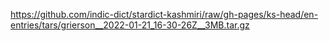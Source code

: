 https://github.com/indic-dict/stardict-kashmiri/raw/gh-pages/ks-head/en-entries/tars/grierson__2022-01-21_16-30-26Z__3MB.tar.gz  
